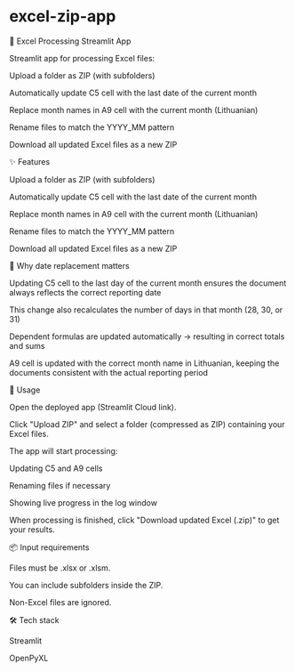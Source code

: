 # excel-zip-app
📄 Excel Processing Streamlit App

Streamlit app for processing Excel files:

Upload a folder as ZIP (with subfolders)

Automatically update C5 cell with the last date of the current month

Replace month names in A9 cell with the current month (Lithuanian)

Rename files to match the YYYY_MM pattern

Download all updated Excel files as a new ZIP

✨ Features

Upload a folder as ZIP (with subfolders)

Automatically update C5 cell with the last date of the current month

Replace month names in A9 cell with the current month (Lithuanian)

Rename files to match the YYYY_MM pattern

Download all updated Excel files as a new ZIP

📅 Why date replacement matters

Updating C5 cell to the last day of the current month ensures the document always reflects the correct reporting date

This change also recalculates the number of days in that month (28, 30, or 31)

Dependent formulas are updated automatically → resulting in correct totals and sums

A9 cell is updated with the correct month name in Lithuanian, keeping the documents consistent with the actual reporting period

🚀 Usage

Open the deployed app (Streamlit Cloud link).

Click "Upload ZIP" and select a folder (compressed as ZIP) containing your Excel files.

The app will start processing:

Updating C5 and A9 cells

Renaming files if necessary

Showing live progress in the log window

When processing is finished, click "Download updated Excel (.zip)" to get your results.

📦 Input requirements

Files must be .xlsx or .xlsm.

You can include subfolders inside the ZIP.

Non-Excel files are ignored.

🛠️ Tech stack

Streamlit

OpenPyXL
